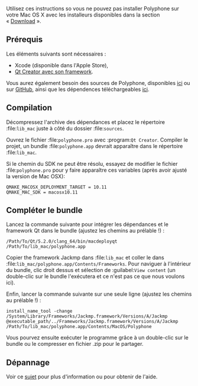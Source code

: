 Utilisez ces instructions so vous ne pouvez pas installer Polyphone sur votre Mac OS X avec les installeurs disponibles dans la section «&nbsp;[Download](download)&nbsp;».


## Prérequis


Les éléments suivants sont nécessaires&nbsp;:

* Xcode (disponible dans l'Apple Store),
* <a href="https://www.qt.io/download-open-source" target="_blank">Qt Creator avec son framework</a>.

Vous aurez également besoin des sources de Polyphone, disponibles <a href="download" target="_blank">ici</a> ou sur <a href="https://github.com/davy7125/polyphone" target="_blank">GitHub</a>, ainsi que les dépendences téléchargeables [ici](downloads/lib_mac.zip).


## Compilation


Décompressez l'archive des dépendances et placez le répertoire :file:`lib_mac` juste à côté du dossier :file:`sources`.

Ouvrez le fichier :file:`polyphone.pro` avec :program:`Qt Creator`.
Compiler le projet, un bundle :file:`polyphone.app` devrait apparaître dans le répertoire :file:`lib_mac`.

Si le chemin du SDK ne peut être résolu, essayez de modifier le fichier :file:`polyphone.pro` pour y faire apparaître ces variables (après avoir ajusté la version de Mac OSX):

```
QMAKE_MACOSX_DEPLOYMENT_TARGET = 10.11
QMAKE_MAC_SDK = macosx10.11
```

## Compléter le bundle


Lancez la commande suivante pour intégrer les dépendances et le framework Qt dans le bundle (ajustez les chemins au prélable&nbsp;!)&nbsp;:

```
/Path/To/Qt/5.2.0/clang_64/bin/macdeployqt /Path/To/lib_mac/polyphone.app
```

Copier the framework Jackmp dans :file:`lib_mac` et coller le dans :file:`lib_mac/polyphone.app/Contents/Frameworks`.
Pour naviguer à l'intérieur du bundle, clic droit dessus et sélection de :guilabel:`View content` (un double-clic sur le bundle l'exécutera et ce n'est pas ce que nous voulons ici).

Enfin, lancer la commande suivante sur une seule ligne (ajustez les chemins au prélable&nbsp;!)&nbsp;:

```
install_name_tool -change /System/Library/Frameworks/Jackmp.framework/Versions/A/Jackmp @executable_path/../Frameworks/Jackmp.framework/Versions/A/Jackmp /Path/To/lib_mac/polyphone.app/Contents/MacOS/Polyphone
```

Vous pourvez ensuite exécuter le programme grâce à un double-clic sur le bundle ou le compresser en fichier .zip pour le partager.


## Dépannage


Voir ce [sujet](forum/support-bug-reports/8-success-build-polyphone-on-osx-10-11-6-qt-5-7) pour plus d'information ou pour obtenir de l'aide.